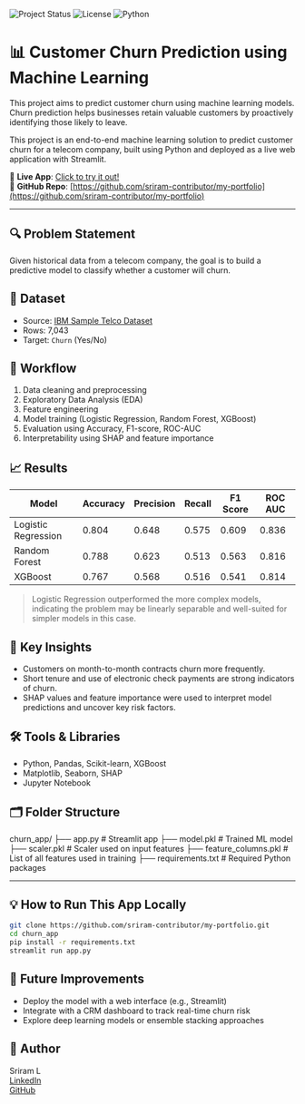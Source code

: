 ![Project Status](https://img.shields.io/badge/status-completed-brightgreen)
![License](https://img.shields.io/badge/license-MIT-blue)
![Python](https://img.shields.io/badge/python-3.8%2B-blue)

# 📊 Customer Churn Prediction using Machine Learning

This project aims to predict customer churn using machine learning models. Churn prediction helps businesses retain valuable customers by proactively identifying those likely to leave. 

This project is an end-to-end machine learning solution to predict customer churn for a telecom company, built using Python and deployed as a live web application with Streamlit.

🔗 **Live App**: [Click to try it out!](https://my-portfolio-qztukjwt6wvent5azdenar.streamlit.app/)  
📁 **GitHub Repo**: [https://github.com/sriram-contributor/my-portfolio](https://github.com/sriram-contributor/my-portfolio)

---

## 🔍 Problem Statement

Given historical data from a telecom company, the goal is to build a predictive model to classify whether a customer will churn.

## 📁 Dataset

- Source: [IBM Sample Telco Dataset](https://www.kaggle.com/blastchar/telco-customer-churn)
- Rows: 7,043
- Target: `Churn` (Yes/No)

## 🧪 Workflow

1. Data cleaning and preprocessing
2. Exploratory Data Analysis (EDA)
3. Feature engineering
4. Model training (Logistic Regression, Random Forest, XGBoost)
5. Evaluation using Accuracy, F1-score, ROC-AUC
6. Interpretability using SHAP and feature importance

## 📈 Results

| Model               | Accuracy | Precision | Recall | F1 Score | ROC AUC |
|--------------------|----------|-----------|--------|----------|---------|
| Logistic Regression| 0.804    | 0.648     | 0.575  | 0.609    | 0.836   |
| Random Forest       | 0.788    | 0.623     | 0.513  | 0.563    | 0.816   |
| XGBoost             | 0.767    | 0.568     | 0.516  | 0.541    | 0.814   |

> Logistic Regression outperformed the more complex models, indicating the problem may be linearly separable and well-suited for simpler models in this case.

## 🧠 Key Insights

- Customers on month-to-month contracts churn more frequently.
- Short tenure and use of electronic check payments are strong indicators of churn.
- SHAP values and feature importance were used to interpret model predictions and uncover key risk factors.

## 🛠 Tools & Libraries

- Python, Pandas, Scikit-learn, XGBoost
- Matplotlib, Seaborn, SHAP
- Jupyter Notebook

## 🗂 Folder Structure

churn_app/
├── app.py # Streamlit app
├── model.pkl # Trained ML model
├── scaler.pkl # Scaler used on input features
├── feature_columns.pkl # List of all features used in training
├── requirements.txt # Required Python packages


---

## 💡 How to Run This App Locally

```bash
git clone https://github.com/sriram-contributor/my-portfolio.git
cd churn_app
pip install -r requirements.txt
streamlit run app.py
```

## 📌 Future Improvements

- Deploy the model with a web interface (e.g., Streamlit)
- Integrate with a CRM dashboard to track real-time churn risk
- Explore deep learning models or ensemble stacking approaches

## 🔗 Author

Sriram L  
[LinkedIn](https://linkedin.com/in/sriram-lourdu/)  
[GitHub](https://github.com/sriram-contributor)
